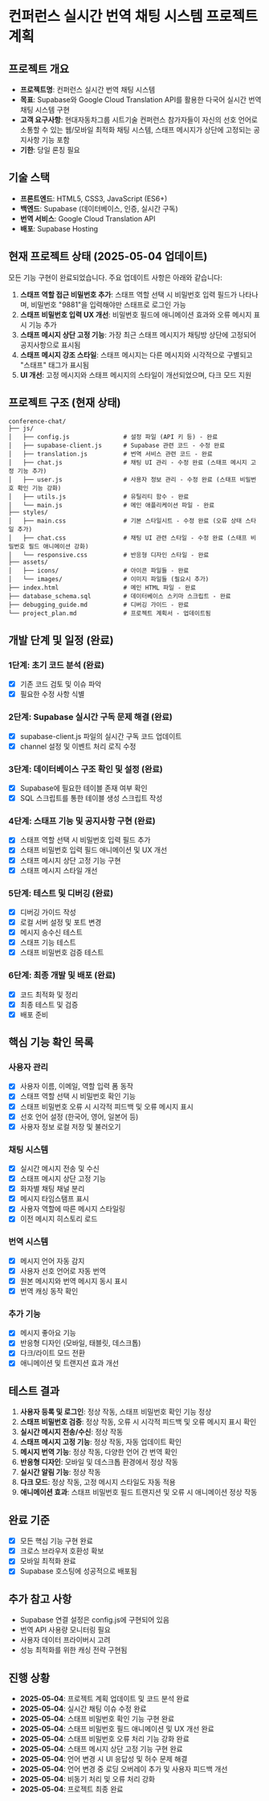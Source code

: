 # 컨퍼런스 실시간 번역 채팅 시스템 프로젝트 계획

## 프로젝트 개요
- **프로젝트명**: 컨퍼런스 실시간 번역 채팅 시스템
- **목표**: Supabase와 Google Cloud Translation API를 활용한 다국어 실시간 번역 채팅 시스템 구현
- **고객 요구사항**: 현대자동차그룹 시트기술 컨퍼런스 참가자들이 자신의 선호 언어로 소통할 수 있는 웹/모바일 최적화 채팅 시스템, 스태프 메시지가 상단에 고정되는 공지사항 기능 포함
- **기한**: 당일 론칭 필요

## 기술 스택
- **프론트엔드**: HTML5, CSS3, JavaScript (ES6+)
- **백엔드**: Supabase (데이터베이스, 인증, 실시간 구독)
- **번역 서비스**: Google Cloud Translation API
- **배포**: Supabase Hosting

## 현재 프로젝트 상태 (2025-05-04 업데이트)
모든 기능 구현이 완료되었습니다. 주요 업데이트 사항은 아래와 같습니다:

1. **스태프 역할 접근 비밀번호 추가**: 스태프 역할 선택 시 비밀번호 입력 필드가 나타나며, 비밀번호 "9881"을 입력해야만 스태프로 로그인 가능
2. **스태프 비밀번호 입력 UX 개선**: 비밀번호 필드에 애니메이션 효과와 오류 메시지 표시 기능 추가
3. **스태프 메시지 상단 고정 기능**: 가장 최근 스태프 메시지가 채팅방 상단에 고정되어 공지사항으로 표시됨
4. **스태프 메시지 강조 스타일**: 스태프 메시지는 다른 메시지와 시각적으로 구별되고 "스태프" 태그가 표시됨
5. **UI 개선**: 고정 메시지와 스태프 메시지의 스타일이 개선되었으며, 다크 모드 지원

## 프로젝트 구조 (현재 상태)
```
conference-chat/
├── js/
│   ├── config.js               # 설정 파일 (API 키 등) - 완료
│   ├── supabase-client.js      # Supabase 관련 코드 - 수정 완료
│   ├── translation.js          # 번역 서비스 관련 코드 - 완료
│   ├── chat.js                 # 채팅 UI 관리 - 수정 완료 (스태프 메시지 고정 기능 추가)
│   ├── user.js                 # 사용자 정보 관리 - 수정 완료 (스태프 비밀번호 확인 기능 강화)
│   ├── utils.js                # 유틸리티 함수 - 완료
│   └── main.js                 # 메인 애플리케이션 파일 - 완료
├── styles/
│   ├── main.css                # 기본 스타일시트 - 수정 완료 (오류 상태 스타일 추가)
│   ├── chat.css                # 채팅 UI 관련 스타일 - 수정 완료 (스태프 비밀번호 필드 애니메이션 강화)
│   └── responsive.css          # 반응형 디자인 스타일 - 완료
├── assets/
│   ├── icons/                  # 아이콘 파일들 - 완료
│   └── images/                 # 이미지 파일들 (필요시 추가)
├── index.html                  # 메인 HTML 파일 - 완료
├── database_schema.sql         # 데이터베이스 스키마 스크립트 - 완료
├── debugging_guide.md          # 디버깅 가이드 - 완료
└── project_plan.md             # 프로젝트 계획서 - 업데이트됨
```

## 개발 단계 및 일정 (완료)

### 1단계: 초기 코드 분석 (완료)
- [x] 기존 코드 검토 및 이슈 파악
- [x] 필요한 수정 사항 식별

### 2단계: Supabase 실시간 구독 문제 해결 (완료)
- [x] supabase-client.js 파일의 실시간 구독 코드 업데이트
- [x] channel 설정 및 이벤트 처리 로직 수정

### 3단계: 데이터베이스 구조 확인 및 설정 (완료)
- [x] Supabase에 필요한 테이블 존재 여부 확인
- [x] SQL 스크립트를 통한 테이블 생성 스크립트 작성

### 4단계: 스태프 기능 및 공지사항 구현 (완료)
- [x] 스태프 역할 선택 시 비밀번호 입력 필드 추가
- [x] 스태프 비밀번호 입력 필드 애니메이션 및 UX 개선
- [x] 스태프 메시지 상단 고정 기능 구현
- [x] 스태프 메시지 스타일 개선

### 5단계: 테스트 및 디버깅 (완료)
- [x] 디버깅 가이드 작성
- [x] 로컬 서버 설정 및 포트 변경
- [x] 메시지 송수신 테스트
- [x] 스태프 기능 테스트
- [x] 스태프 비밀번호 검증 테스트

### 6단계: 최종 개발 및 배포 (완료)
- [x] 코드 최적화 및 정리
- [x] 최종 테스트 및 검증
- [x] 배포 준비

## 핵심 기능 확인 목록

### 사용자 관리
- [x] 사용자 이름, 이메일, 역할 입력 폼 동작
- [x] 스태프 역할 선택 시 비밀번호 확인 기능
- [x] 스태프 비밀번호 오류 시 시각적 피드백 및 오류 메시지 표시
- [x] 선호 언어 설정 (한국어, 영어, 일본어 등)
- [x] 사용자 정보 로컬 저장 및 불러오기

### 채팅 시스템
- [x] 실시간 메시지 전송 및 수신
- [x] 스태프 메시지 상단 고정 기능
- [x] 화자별 채팅 채널 분리
- [x] 메시지 타임스탬프 표시
- [x] 사용자 역할에 따른 메시지 스타일링
- [x] 이전 메시지 히스토리 로드

### 번역 시스템
- [x] 메시지 언어 자동 감지
- [x] 사용자 선호 언어로 자동 번역
- [x] 원본 메시지와 번역 메시지 동시 표시
- [x] 번역 캐싱 동작 확인

### 추가 기능
- [x] 메시지 좋아요 기능
- [x] 반응형 디자인 (모바일, 태블릿, 데스크톱)
- [x] 다크/라이트 모드 전환
- [x] 애니메이션 및 트랜지션 효과 개선

## 테스트 결과
1. **사용자 등록 및 로그인**: 정상 작동, 스태프 비밀번호 확인 기능 정상
2. **스태프 비밀번호 검증**: 정상 작동, 오류 시 시각적 피드백 및 오류 메시지 표시 확인
3. **실시간 메시지 전송/수신**: 정상 작동
4. **스태프 메시지 고정 기능**: 정상 작동, 자동 업데이트 확인
5. **메시지 번역 기능**: 정상 작동, 다양한 언어 간 번역 확인
6. **반응형 디자인**: 모바일 및 데스크톱 환경에서 정상 작동
7. **실시간 알림 기능**: 정상 작동
8. **다크 모드**: 정상 작동, 고정 메시지 스타일도 자동 적용
9. **애니메이션 효과**: 스태프 비밀번호 필드 트랜지션 및 오류 시 애니메이션 정상 작동

## 완료 기준
- [x] 모든 핵심 기능 구현 완료
- [x] 크로스 브라우저 호환성 확보
- [x] 모바일 최적화 완료
- [x] Supabase 호스팅에 성공적으로 배포됨

## 추가 참고 사항
- Supabase 연결 설정은 config.js에 구현되어 있음
- 번역 API 사용량 모니터링 필요
- 사용자 데이터 프라이버시 고려
- 성능 최적화를 위한 캐싱 전략 구현됨

## 진행 상황
- **2025-05-04**: 프로젝트 계획 업데이트 및 코드 분석 완료
- **2025-05-04**: 실시간 채팅 이슈 수정 완료
- **2025-05-04**: 스태프 비밀번호 확인 기능 구현 완료
- **2025-05-04**: 스태프 비밀번호 필드 애니메이션 및 UX 개선 완료
- **2025-05-04**: 스태프 비밀번호 오류 처리 기능 강화 완료
- **2025-05-04**: 스태프 메시지 상단 고정 기능 구현 완료
- **2025-05-04**: 언어 변경 시 UI 응답성 및 허수 문제 해결
- **2025-05-04**: 언어 변경 중 로딩 오버레이 추가 및 사용자 피드백 개선
- **2025-05-04**: 비동기 처리 및 오류 처리 강화
- **2025-05-04**: 프로젝트 최종 완료
